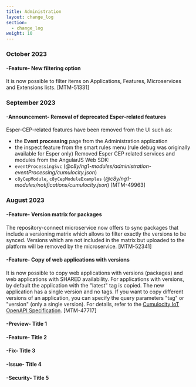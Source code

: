 ```yaml
---
title: Administration
layout: change_log
section:
  - change_log
weight: 10
---
```



### October 2023

#### -Feature- New filtering option

It is now possible to filter items on Applications, Features, Microservices and Extensions lists. [MTM-51331]

### September 2023

#### -Announcement-  Removal of deprecated Esper-related features

Esper-CEP-related features have been removed from the UI such as:

- the **Event processing** page from the Administration application
- the inspect feature from the smart rules menu (rule debug was originally available for Esper only)
Removed Esper CEP related services and modules from the AngularJS Web SDK:
- `eventProcessingSvc` (*@c8y/ng1-modules/administration-eventProcessing/cumulocity.json*)
- `c8yCepModule`, `c8yCepModuleExamples` (*@c8y/ng1-modules/notifications/cumulocity.json*) [MTM-49963]

### August 2023

#### -Feature- Version matrix for packages

The repository-connect microservice now offers to sync packages that include a versioning matrix which allows to filter exactly the versions to be synced. Versions which are not included in the matrix but uploaded to the platform will be removed by the microservice. [MTM-52341]


#### -Feature- Copy of web applications with versions

It is now possible to copy web applications with versions (packages) and web applications with SHARED availability.
For applications with versions, by default the application with the "latest" tag is copied. The new application has a single version and no tags. If you want to copy different versions of an application, you can specify the query parameters "tag" or "version" (only a single version). For details, refer to the [Cumulocity IoT OpenAPI Specification](//cumulocity.com/api/). [MTM-47717]




#### -Preview- Title 1

#### -Feature- Title 2

#### -Fix- Title 3

#### -Issue- Title 4

#### -Security- Title 5

